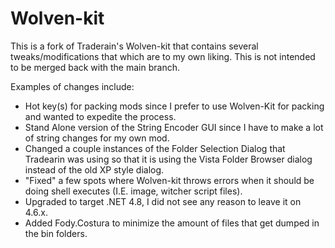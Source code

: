 # Wolven-kit

This is a fork of Traderain's Wolven-kit that contains several tweaks/modifications that which are to my own liking. This is not intended to be merged back with the main branch.

Examples of changes include:

- Hot key(s) for packing mods since I prefer to use Wolven-Kit for packing and wanted to expedite the process.
- Stand Alone version of the String Encoder GUI since I have to make a lot of string changes for my own mod.
- Changed a couple instances of the Folder Selection Dialog that Tradearin was using so that it is using the Vista Folder Browser dialog instead of the old XP style dialog.
- "Fixed" a few spots where Wolven-kit throws errors when it should be doing shell executes (I.E. image, witcher script files).
- Upgraded to target .NET 4.8, I did not see any reason to leave it on 4.6.x. 
- Added Fody.Costura to minimize the amount of files that get dumped in the bin folders. 

